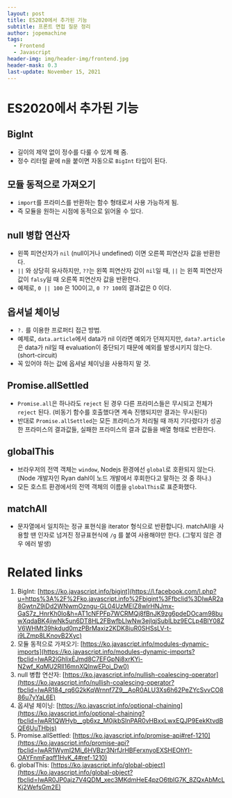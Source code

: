 ```yaml
---
layout: post
title: ES2020에서 추가된 기능
subtitle: 프론트 면접 질문 정리
author: jopemachine
tags:
  - Frontend
  - Javascript
header-img: img/header-img/frontend.jpg
header-mask: 0.3
last-update: November 15, 2021
---
```


# ES2020에서 추가된 기능

## BigInt

- 길이의 제약 없이 정수를 다룰 수 있게 해 줌.
- 정수 리터럴 끝에 n을 붙이면 자동으로 `BigInt` 타입이 된다.

## 모듈 동적으로 가져오기

- `import`를 프라미스를 반환하는 함수 형태로서 사용 가능하게 됨.
- 즉 모듈을 원하는 시점에 동적으로 읽어올 수 있다.

## null 병합 연산자

- 왼쪽 피연산자가 `nil` (null이거나 undefined) 이면 오른쪽 피연산자 값을 반환한다.
- `||` 와 상당히 유사하지만, `??`는 왼쪽 피연산자 값이 `nil`일 때, `||` 는 왼쪽 피연산자 값이 `falsy`일 때 오른쪽 피연산자 값을 반환한다.
- 예제로, `0 || 100` 은 100이고, `0 ?? 100`의 결과값은 0 이다.

## 옵셔널 체이닝

- `?.` 를 이용한 프로퍼티 접근 방법.
- 예제로, `data.article`에서 data가 nil 이라면 예외가 던져지지만, `data?.article`은 data가 nil일 때 evaluation이 중단되기 때문에 예외를 발생시키지 않는다. (short-circuit)
- 꼭 있어야 하는 값에 옵셔널 체이닝을 사용하지 말 것.

## Promise.allSettled

- `Promise.all`은 하나라도 `reject` 된 경우 다른 프라미스들은 무시되고 전체가 `reject` 된다. (비동기 함수를 호출했다면 계속 진행되지만 결과는 무시된다)
- 반대로 `Promise.allSettled`는 모든 프라미스가 처리될 때 까지 기다렸다가 성공한 프라미스의 결과값들, 실패한 프라미스의 결과 값들을 배열 형태로 반환한다.

## globalThis

- 브라우저의 전역 객체는 `window`, Nodejs 환경에선 `global`로 호환되지 않는다. (Node 개발자인 Ryan dahl이 노드 개발에서 후회한다고 말하는 것 중 하나.)
- 모든 호스트 환경에서의 전역 객체의 이름을 `globalThis`로 표준화했다.

## matchAll

- 문자열에서 일치하는 정규 표현식을 iterator 형식으로 반환합니다. matchAll을 사용할 땐 인자로 넘겨진 정규표현식에 `/g` 를 붙여 사용해야만 한다. (그렇지 않은 경우 에러 발생)

# Related links

1. BigInt: [https://ko.javascript.info/bigint](https://l.facebook.com/l.php?u=https%3A%2F%2Fko.javascript.info%2Fbigint%3Ffbclid%3DIwAR2a8GwtnZ9iDd2WNwmOzngu-GL04UzMElZ8wlrHNJmx-GaS7z_HnrKh0Io&h=AT1cNFPFp7WCRMQj8fBnJK9zg6pdeDOcam98buwXqdaBK4jiwNk5un6DT8HL2FBwfbLIwNw3ejIqjSubILbz9ECLp4BlY08ZV6WHMt39hkdud0mzPBrMaxiz2KDK8iuR0SHSsLV-t-i9LZmp8LKnovB2Xyc)
2. 모듈 동적으로 가져오기: [https://ko.javascript.info/modules-dynamic-imports](https://ko.javascript.info/modules-dynamic-imports?fbclid=IwAR2iGhlixEJmd8C7EFGpNi8xrKYi-N2wf_KqMU2Rll16mnXQInwEPoi_Dw0)
3. null 병합 연산자: [https://ko.javascript.info/nullish-coalescing-operator](https://ko.javascript.info/nullish-coalescing-operator?fbclid=IwAR184_rq6G2kKqWrnnf7Z9__AoR0ALU3Xs6h62PeZYcSvvCO886u7yYaL6E)
4. 옵셔널 체이닝: [https://ko.javascript.info/optional-chaining](https://ko.javascript.info/optional-chaining?fbclid=IwAR1QWHyb__gb6xz_M0jkbSInPAR0vHBxxLwxEQJP9EekKtvdBQE6UuTHbjs)
5. Promise.allSettled: [https://ko.javascript.info/promise-api#ref-1210](https://ko.javascript.info/promise-api?fbclid=IwAR1WymI2Mi_6HVBzr3NrfJrHBFerxnyoEXSHEOhYI-OAYFnmFaqff1HvK_4#ref-1210)
6. globalThis: [https://ko.javascript.info/global-object](https://ko.javascript.info/global-object?fbclid=IwAR0JP0ajz7V4QDM_xec3MKdmHeE4pzO6tblG7K_8ZQxAbMcLKj2WefsGm2E)
